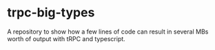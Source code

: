 # trpc-big-types
A repository to show how a few lines of code can result in several MBs worth of output with tRPC and typescript.
